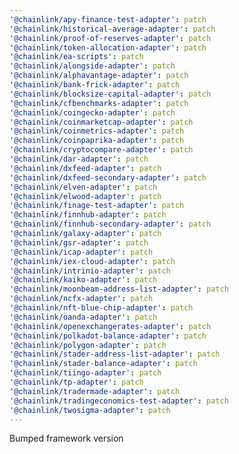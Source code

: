 ```yaml
---
'@chainlink/apy-finance-test-adapter': patch
'@chainlink/historical-average-adapter': patch
'@chainlink/proof-of-reserves-adapter': patch
'@chainlink/token-allocation-adapter': patch
'@chainlink/ea-scripts': patch
'@chainlink/alongside-adapter': patch
'@chainlink/alphavantage-adapter': patch
'@chainlink/bank-frick-adapter': patch
'@chainlink/blocksize-capital-adapter': patch
'@chainlink/cfbenchmarks-adapter': patch
'@chainlink/coingecko-adapter': patch
'@chainlink/coinmarketcap-adapter': patch
'@chainlink/coinmetrics-adapter': patch
'@chainlink/coinpaprika-adapter': patch
'@chainlink/cryptocompare-adapter': patch
'@chainlink/dar-adapter': patch
'@chainlink/dxfeed-adapter': patch
'@chainlink/dxfeed-secondary-adapter': patch
'@chainlink/elven-adapter': patch
'@chainlink/elwood-adapter': patch
'@chainlink/finage-test-adapter': patch
'@chainlink/finnhub-adapter': patch
'@chainlink/finnhub-secondary-adapter': patch
'@chainlink/galaxy-adapter': patch
'@chainlink/gsr-adapter': patch
'@chainlink/icap-adapter': patch
'@chainlink/iex-cloud-adapter': patch
'@chainlink/intrinio-adapter': patch
'@chainlink/kaiko-adapter': patch
'@chainlink/moonbeam-address-list-adapter': patch
'@chainlink/ncfx-adapter': patch
'@chainlink/nft-blue-chip-adapter': patch
'@chainlink/oanda-adapter': patch
'@chainlink/openexchangerates-adapter': patch
'@chainlink/polkadot-balance-adapter': patch
'@chainlink/polygon-adapter': patch
'@chainlink/stader-address-list-adapter': patch
'@chainlink/stader-balance-adapter': patch
'@chainlink/tiingo-adapter': patch
'@chainlink/tp-adapter': patch
'@chainlink/tradermade-adapter': patch
'@chainlink/tradingeconomics-test-adapter': patch
'@chainlink/twosigma-adapter': patch
---
```


Bumped framework version
